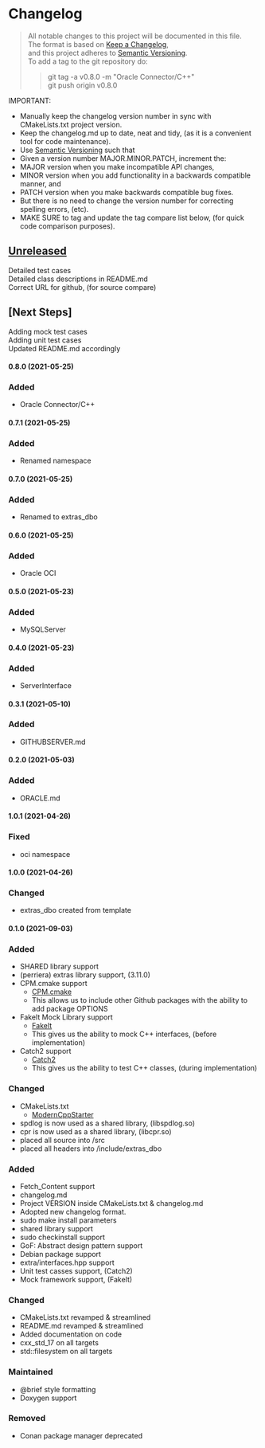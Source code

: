 # Changelog

> All notable changes to this project will be documented in this file.</br>
> The format is based on [Keep a Changelog](https://keepachangelog.com/en/1.0.0/), </br>
> and this project adheres to [Semantic Versioning](https://semver.org/spec/v2.0.0.html).</br>
> To add a tag to the git repository do:
>
> > git tag -a v0.8.0 -m "Oracle Connector/C++"</br>
> > git push origin v0.8.0

IMPORTANT:

- Manually keep the changelog version number in sync with CMakeLists.txt project version.<br>
- Keep the changelog.md up to date, neat and tidy, (as it is a convenient tool for code maintenance).<br>
- Use [Semantic Versioning](https://semver.org/spec/v2.0.0.html) such that<br>
- Given a version number MAJOR.MINOR.PATCH, increment the:<br>
- MAJOR version when you make incompatible API changes,<br>
- MINOR version when you add functionality in a backwards compatible manner, and<br>
- PATCH version when you make backwards compatible bug fixes. <br>
- But there is no need to change the version number for correcting spelling errors, (etc).<br>
- MAKE SURE to tag and update the tag compare list below, (for quick code comparison purposes).<br>

## [Unreleased]

Detailed test cases</br>
Detailed class descriptions in README.md</br>
Correct URL for github, (for source compare)</br>

## [Next Steps]

Adding mock test cases </br>
Adding unit test cases </br>
Updated README.md accordingly</br>

#### 0.8.0 (2021-05-25)
### Added
- Oracle Connector/C++

#### 0.7.1 (2021-05-25)
### Added
- Renamed namespace

#### 0.7.0 (2021-05-25)
### Added
- Renamed to extras_dbo

#### 0.6.0 (2021-05-25)
### Added
- Oracle OCI

#### 0.5.0 (2021-05-23)
### Added
- MySQLServer

#### 0.4.0 (2021-05-23)
### Added
- ServerInterface

#### 0.3.1 (2021-05-10)
### Added
- GITHUBSERVER.md

#### 0.2.0 (2021-05-03)
### Added
- ORACLE.md

#### 1.0.1 (2021-04-26)
### Fixed
- oci namespace

#### 1.0.0 (2021-04-26)
### Changed
- extras_dbo created from template

#### 0.1.0 (2021-09-03)
### Added
- SHARED library support
- (perriera) extras library support, (3.11.0)
- CPM.cmake support
  - [CPM.cmake](https://github.com/cpm-cmake/CPM.cmake/blob/master/LICENSE)
  - This allows us to include other Github packages with the ability
    to add package OPTIONS
- FakeIt Mock Library support
  - [FakeIt](https://github.com/eranpeer/FakeIt)
  - This gives us the ability to mock C++ interfaces, (before implementation)
- Catch2 support
  - [Catch2](https://github.com/catchorg/Catch2)
  - This gives us the ability to test C++ classes, (during implementation)
### Changed
- CMakeLists.txt
  - [ModernCppStarter](https://github.com/TheLartians/ModernCppStarter/blob/master/LICENSE)
- spdlog is now used as a shared library, (libspdlog.so)
- cpr is now used as a shared library, (libcpr.so)
- placed all source into /src
- placed all headers into /include/extras_dbo
### Added
- Fetch_Content support
- changelog.md
- Project VERSION inside CMakeLists.txt & changelog.md
- Adopted new changelog format.
- sudo make install parameters
- shared library support
- sudo checkinstall support
- GoF: Abstract design pattern support
- Debian package support
- extra/interfaces.hpp support
- Unit test casses support, (Catch2)
- Mock framework support, (FakeIt)
### Changed
- CMakeLists.txt revamped & streamlined
- README.md revamped & streamlined
- Added documentation on code
- cxx_std_17 on all targets
- std::filesystem on all targets
### Maintained
- @brief style formatting
- Doxygen support
### Removed
- Conan package manager deprecated

[unreleased]: https://github.com/perriera/extras_dbo/compare/v0.8.0...HEAD
[0.8.0]: https://github.com/perriera/extras_dbo/compare/v0.7.1...v0.8.0
[0.7.1]: https://github.com/perriera/extras_dbo/compare/v0.7.0...v0.7.1
[0.7.0]: https://github.com/perriera/extras_dbo/compare/v0.6.0...v0.7.0
[0.6.0]: https://github.com/perriera/extras_dbo/compare/v0.5.0...v0.6.0
[0.5.0]: https://github.com/perriera/extras_dbo/compare/v0.4.0...v0.5.0
[0.4.0]: https://github.com/perriera/extras_dbo/compare/v0.3.1...v0.4.0
[0.3.1]: https://github.com/perriera/extras_dbo/compare/v0.2.0...v0.3.1
[0.2.0]: https://github.com/perriera/extras_dbo/compare/v1.0.1...v0.2.0
[1.0.1]: https://github.com/perriera/extras_dbo/compare/v1.0.0...v1.0.1
[1.0.0]: https://github.com/perriera/extras_dbo/compare/v0.1.0...v1.0.0
[0.1.0]: https://github.com/perriera/extras_dbo/releases/tag/v0.1.0

